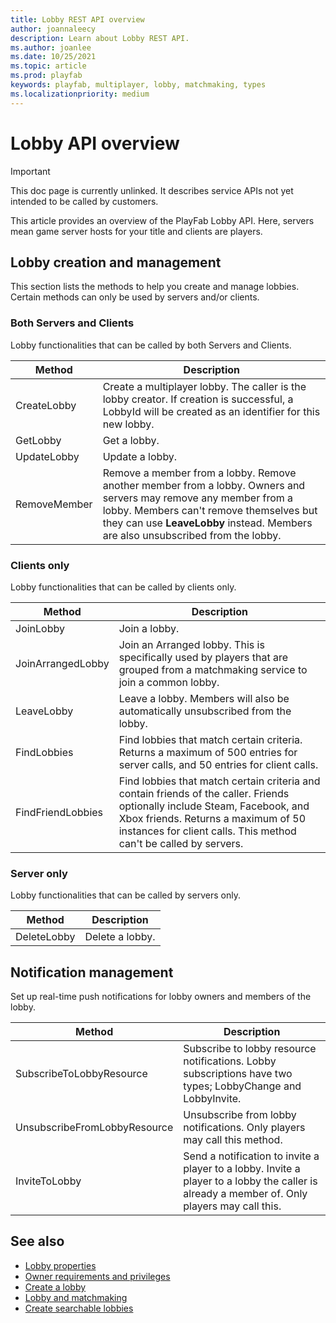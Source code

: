 ```yaml
---
title: Lobby REST API overview
author: joannaleecy
description: Learn about Lobby REST API.
ms.author: joanlee
ms.date: 10/25/2021
ms.topic: article
ms.prod: playfab
keywords: playfab, multiplayer, lobby, matchmaking, types
ms.localizationpriority: medium
---
```


# Lobby API overview
 

> [!IMPORTANT]
> This doc page is currently unlinked. It describes service APIs not yet intended to be called by customers.

This article provides an overview of the PlayFab Lobby API. Here, servers mean game server hosts for your title and clients are players.

## Lobby creation and management

This section lists the methods to help you create and manage lobbies. Certain methods can only be used by servers and/or clients.

### Both Servers and Clients

Lobby functionalities that can be called by both Servers and Clients.

| Method            | Description                 |
|-------------------|-----------------------------|
| CreateLobby       | Create a multiplayer lobby. The caller is the lobby creator. If creation is successful, a LobbyId will be created as an identifier for this new lobby.|
| GetLobby          | Get a lobby.                |
| UpdateLobby       | Update a lobby.             |
| RemoveMember      | Remove a member from a lobby. Remove another member from a lobby.  Owners and servers may remove any member from a lobby.  Members can't remove themselves but they can use __LeaveLobby__ instead. Members are also unsubscribed from the lobby.|

### Clients only

Lobby functionalities that can be called by clients only.

| Method            | Description                  |
|-------------------|------------------------------|
| JoinLobby         | Join a lobby.                |
| JoinArrangedLobby | Join an Arranged lobby. This is specifically used by players that are grouped from a matchmaking service to join a common lobby.|
| LeaveLobby        | Leave a lobby. Members will also be automatically unsubscribed from the lobby.|
| FindLobbies       | Find lobbies that match certain criteria. Returns a maximum of 500 entries for server calls, and 50 entries for client calls.|
| FindFriendLobbies | Find lobbies that match certain criteria and contain friends of the caller. Friends optionally include Steam, Facebook, and Xbox friends. Returns a maximum of 50 instances for client calls. This method can't be called by servers.|

### Server only

Lobby functionalities that can be called by servers only.

| Method            | Description                   |
|-------------------|-------------------------------|
| DeleteLobby       | Delete a lobby.               |


## Notification management

Set up real-time push notifications for lobby owners and members of the lobby.

| Method                       | Description                   |
|------------------------------|-------------------------------|
| SubscribeToLobbyResource     | Subscribe to lobby resource notifications. Lobby subscriptions have two types; LobbyChange and LobbyInvite. |
| UnsubscribeFromLobbyResource | Unsubscribe from lobby notifications. Only players may call this method.|
| InviteToLobby                | Send a notification to invite a player to a lobby. Invite a player to a lobby the caller is already a member of. Only players may call this.|

## See also

* [Lobby properties](lobby-properties.md)
* [Owner requirements and privileges](owner-requirements-and-privileges.md)
* [Create a lobby](create-a-lobby.md)
* [Lobby and matchmaking](lobby-and-matchmaking.md)
* [Create searchable lobbies](define-search-keywords.md)
